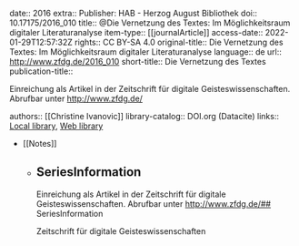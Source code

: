 date:: 2016
extra:: Publisher: HAB - Herzog August Bibliothek
doi:: 10.17175/2016_010
title:: @Die Vernetzung des Textes: Im Möglichkeitsraum digitaler Literaturanalyse
item-type:: [[journalArticle]]
access-date:: 2022-01-29T12:57:32Z
rights:: CC BY-SA 4.0
original-title:: Die Vernetzung des Textes: Im Möglichkeitsraum digitaler Literaturanalyse
language:: de
url:: http://www.zfdg.de/2016_010
short-title:: Die Vernetzung des Textes
publication-title:: <p>Einreichung als Artikel in der Zeitschrift für digitale Geisteswissenschaften. Abrufbar unter http://www.zfdg.de/</p>
authors:: [[Christine Ivanovic]]
library-catalog:: DOI.org (Datacite)
links:: [Local library](zotero://select/groups/2386895/items/9QWNZSQX), [Web library](https://www.zotero.org/groups/2386895/items/9QWNZSQX)

- [[Notes]]
	- ## SeriesInformation
	  
	  Einreichung als Artikel in der Zeitschrift für digitale Geisteswissenschaften. Abrufbar unter http://www.zfdg.de/## SeriesInformation
	  
	  Zeitschrift für digitale Geisteswissenschaften